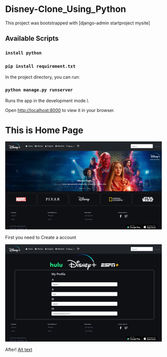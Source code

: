 # Disney-Clone_Using_Python
This project was bootstrapped with [django-admin startproject mysite]

## Available Scripts

### `install python`

### `pip install requirement.txt`

In the project directory, you can run:

### `python manage.py runserver`

Runs the app in the development mode.\

Open [http://localhost:8000](http://localhost:8000) to view it in your browser.

# This is Home Page
![Home Img](</red_img/Web capture_19-6-2023_123347_127.0.0.1.jpg>)

First you need to Create a account 

![Alt text](</red_img/Web capture_19-6-2023_123327_127.0.0.1.jpeg>)

After!
[Alt text](<Web capture_19-6-2023_123257_127.0.0.1.jpeg>)